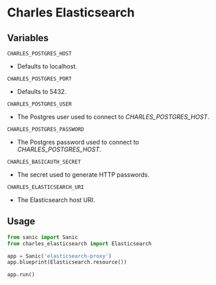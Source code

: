 # Charles Elasticsearch

## Variables

`CHARLES_POSTGRES_HOST`
- Defaults to localhost.

`CHARLES_POSTGRES_PORT`
- Defaults to 5432.

`CHARLES_POSTGRES_USER`
- The Postgres user used to connect to *CHARLES_POSTGRES_HOST*.

`CHARLES_POSTGRES_PASSWORD`
- The Postgres password used to connect to *CHARLES_POSTGRES_HOST*.

`CHARLES_BASICAUTH_SECRET`
- The secret used to generate HTTP passwords.

`CHARLES_ELASTICSEARCH_URI`
- The Elasticsearch host URI.

## Usage

```python
from sanic import Sanic
from charles_elasticsearch import Elasticsearch

app = Sanic('elasticsearch-proxy')
app.blueprint(Elasticsearch.resource())

app.run()

```
